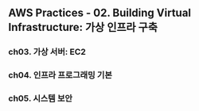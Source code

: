 ## AWS Practices - 02. Building Virtual Infrastructure: 가상 인프라 구축

### ch03. 가상 서버: EC2
### ch04. 인프라 프로그래밍 기본
### ch05. 시스템 보안


